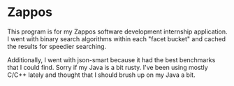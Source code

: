 Zappos
======
This program is for my Zappos software development internship application.  I went with binary search algorithms within each "facet bucket" and cached the results for speedier searching.

Additionally, I went with json-smart because it had the best benchmarks that I could find.  Sorry if my Java is a bit rusty.  I've been using mostly C/C++ lately and thought that I should brush up on my Java a bit.
